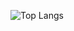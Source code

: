 
![Top Langs](https://github-readme-stats.vercel.app/api/top-langs/?username=PauloBumba&layout=compact)
